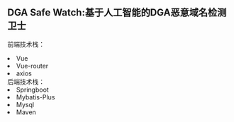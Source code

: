 ## DGA Safe Watch:基于人工智能的DGA恶意域名检测卫士

前端技术栈：
<li>Vue</li>
<li>Vue-router</li>
<li>axios</li>
后端技术栈：
<li>Springboot</li>
<li>Mybatis-Plus</li>
<li>Mysql</li>
<li>Maven</li>


